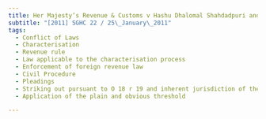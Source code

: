 ```yaml
---
title: Her Majesty’s Revenue & Customs v Hashu Dhalomal Shahdadpuri and another
subtitle: "[2011] SGHC 22 / 25\_January\_2011"
tags:
  - Conflict of Laws
  - Characterisation
  - Revenue rule
  - Law applicable to the characterisation process
  - Enforcement of foreign revenue law
  - Civil Procedure
  - Pleadings
  - Striking out pursuant to O 18 r 19 and inherent jurisdiction of the court
  - Application of the plain and obvious threshold

---
```


